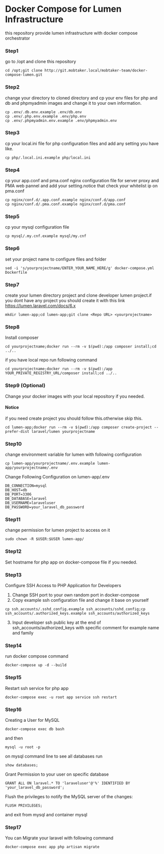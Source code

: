 # Docker Compose for Lumen Infrastructure
this repository provide lumen infrastructure with docker compose orchestrator

### Step1
go to /opt and clone this repository
```
cd /opt;git clone http://git.mobtaker.local/mobtaker-team/docker-compose-lumen.git
```

### Step2
change your directory to cloned directory and cp your env files for php and db and phpmyadmin images and change it to your own information.
```
cp .env/.db.env.example .env/db.env
cp .env/.php.env.example .env/php.env
cp .env/.phpmyadmin.env.example .env/phpmyadmin.env
```

### Step3
cp your local.ini file for php configuration files and add any setting you have like.
```
cp php/.local.ini.example php/local.ini
```

### Step4
cp your app.conf and pma.conf nginx configuration file for server proxy and PMA web pannel and add your setting.notice that check your whitelist ip on pma.conf
```
cp nginx/conf.d/.app.conf.example nginx/conf.d/app.conf
cp nginx/conf.d/.pma.conf.example nginx/conf.d/pma.conf
```
### Step5
cp your mysql configuration file
```
cp mysql/.my.cnf.example mysql/my.cnf
```

### Step6
set your project name to configure files and folder
```
sed -i 's/yourprojectname/ENTER_YOUR_NAME_HERE/g' docker-compose.yml Dockerfile
```

### Step7
create your lumen directory project and clone developer lumen project.if you dont have any project you should create it with this link https://lumen.laravel.com/docs/6.x
```
mkdir lumen-app;cd lumen-app;git clone <Repo URL> <yourprojectname>
```

### Step8
Install composer
```
cd yourprojectname;docker run --rm -v $(pwd):/app composer install;cd ../..
```
if you have local repo run following command
```
cd yourprojectname;docker run --rm -v $(pwd):/app YOUR_PRIVATE_REGISTRY_URL/composer install;cd ../..
```

### Step9 (Optional)
Change your docker images with your local repository if you needed.


#### Notice
if you need create project you should follow this.otherwise skip this.
```
cd lumen-app;docker run --rm -v $(pwd):/app composer create-project --prefer-dist laravel/lumen yourprojectname
```

### Step10
change environment variable for lumen with following configuration
```
cp lumen-app/yourprojectname/.env.example lumen-app/yourprojectname/.env
```

Change Following Configuration on lumen-app/.env
```
DB_CONNECTION=mysql
DB_HOST=db
DB_PORT=3306
DB_DATABASE=laravel
DB_USERNAME=laraveluser
DB_PASSWORD=your_laravel_db_password
```

### Step11
change permission for lumen project to access on it
```
sudo chown -R $USER:$USER lumen-app/
```

### Step12
Set hostname for php app on docker-compose file if you needed.

### Step13
Configure SSH Access to PHP Application for Developers
1. Change SSH port to your own random port in docker-compose 
2. Copy example ssh configuration file and change it base on yourself
```
cp ssh_accounts/.sshd_config.example ssh_accounts/sshd_config;cp ssh_accounts/.authorized_keys.example ssh_accounts/authorized_keys
```
3. Input developer ssh public key at the end of ssh_accounts/authorized_keys with specific comment for example name and family


### Step14
run docker compose command
```
docker-compose up -d --build
```

### Step15
Restart ssh service for php app
```
docker-compose exec -u root app service ssh restart
```

### Step16
Creating a User for MySQL
```
docker-compose exec db bash
```
and then 
```
mysql -u root -p
```

on mysql command line to see all databases run
```
show databases;
```

Grant Permission to your user on specific database
```
GRANT ALL ON laravel.* TO 'laraveluser'@'%' IDENTIFIED BY 'your_laravel_db_password';
```

Flush the privileges to notify the MySQL server of the changes:
```
FLUSH PRIVILEGES;
```
and exit from mysql and container mysql


### Step17
You can Migrate your laravel with following command
```
docker-compose exec app php artisan migrate
```

